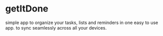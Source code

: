 # getItDone
simple app to organize your tasks, lists and reminders in one easy to use app. to sync seamlessly across all your devices.
